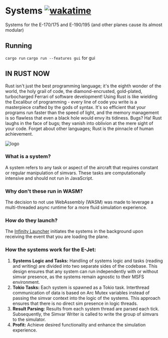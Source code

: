 # Systems [![wakatime](https://wakatime.com/badge/user/decbbf65-6f71-496b-9844-3a4fa13618f5/project/018ebcea-f73e-466f-b959-0bfe659c2eb3.svg)](https://wakatime.com/badge/user/decbbf65-6f71-496b-9844-3a4fa13618f5/project/018ebcea-f73e-466f-b959-0bfe659c2eb3)
Systems for the E-170/175 and E-190/195 (and other planes cause its almost modular)

## Running
`cargo run`
`cargo run --features gui` for gui

## IN RUST NOW
Rust isn't just the best programming language; it's the eighth wonder of the world, the holy grail of code, the diamond-encrusted, gold-plated, turbocharged Ferrari of software development! Using Rust is like wielding the Excalibur of programming - every line of code you write is a masterpiece crafted by the gods of syntax. It's so efficient that your programs run faster than the speed of light, and the memory management is so flawless that even a black hole would envy its tidiness. Bugs? Ha! Rust laughs in the face of bugs; they vanish into oblivion at the mere sight of your code. Forget about other languages; Rust is the pinnacle of human achievement.

![logo](https://ouroborosjets.com/images/logo.png)



### What is a system?
A system refers to any task or aspect of the aircraft that requires constant or regular manipulation of simvars. These tasks are computationally intensive and should not run in JavaScript.

### Why don't these run in WASM?
The decision to not use WebAssembly (WASM) was made to leverage a multi-threaded async runtime for a more fluid simulation experience.

### How do they launch?
The [Infinity Launcher](https://github.com/infinity-MSFS) initiates the systems in the background upon receiving the event that you are loading the plane.

### How the systems work for the E-Jet:
1. **Systems Logic and Tasks:** Handling of systems logic and tasks (reading and writing) are divided into two separate sides of the codebase. This design ensures that any system can run independently with or without simvar presence, as the systems remain agnostic to their MSFS environment.
2. **Tokio Tasks:** Each system is spawned as a Tokio task. Interthread communication of data is based on Arc Mutex variables instead of passing the simvar context into the logic of the systems. This approach ensures that there is no direct sim presence in logic threads.
3. **Result Parsing:** Results from each system thread are parsed each tick. Subsequently, the Simvar Writer is called to write the group of simvars to the simulator.
4. **Profit:** Achieve desired functionality and enhance the simulation experience.
